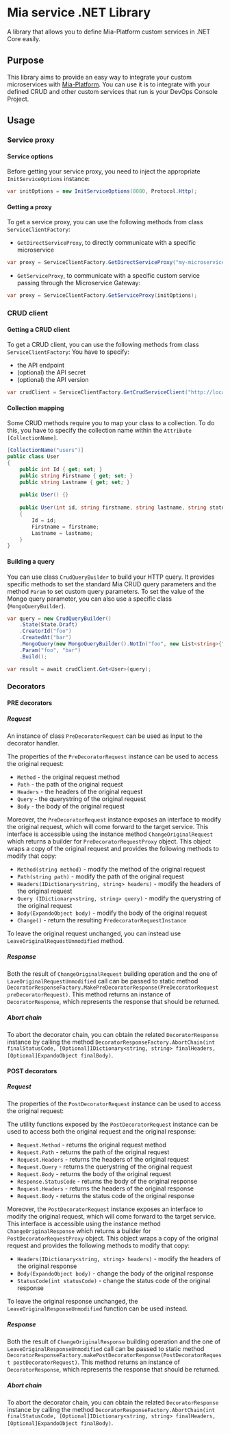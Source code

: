 # Mia service .NET Library
A library that allows you to define Mia-Platform custom services in .NET Core easily.

## Purpose
This library aims to provide an easy way to integrate your custom microservices with [Mia-Platform](https://mia-platform.eu).
You can use it is to integrate with your defined CRUD and other custom services that run is your DevOps Console Project.

## Usage
### Service proxy
#### Service options
Before getting your service proxy, you need to inject the appropriate `InitServiceOptions` instance:

```csharp
var initOptions = new InitServiceOptions(8080, Protocol.Http);
 ```

#### Getting a proxy
To get a service proxy, you can use the following methods from class `ServiceClientFactory`:

+ `GetDirectServiceProxy`, to directly communicate with a specific microservice
```csharp
var proxy = ServiceClientFactory.GetDirectServiceProxy("my-microservice", initOptions);
``` 

+ `GetServiceProxy`, to communicate with a specific custom service passing through the Microservice Gateway:
```csharp
var proxy = ServiceClientFactory.GetServiceProxy(initOptions);
``` 
### CRUD client

#### Getting a CRUD client
To get a CRUD client, you can use the following methods from class `ServiceClientFactory`:
You have to specify:
+ the API endpoint
+ (optional) the API secret
+ (optional) the API version

 ```csharp
var crudClient = ServiceClientFactory.GetCrudServiceClient("http://localhost:300O", "my-secret", 2);
 ```

 #### Collection mapping
 Some CRUD methods require you to map your class to a collection. To do this, you have to specify the collection name within the `Attribute` ``[CollectionName]``.   

```csharp
[CollectionName("users")]
public class User
{
    public int Id { get; set; }
    public string Firstname { get; set; }
    public string Lastname { get; set; }
    
    public User() {}
    
    public User(int id, string firstname, string lastname, string status)
    {
        Id = id;
        Firstname = firstname;
        Lastname = lastname;
    }
}
``` 

 #### Building a query
 You can use class `CrudQueryBuilder` to build your HTTP query.
 It provides specific methods to set the standard Mia CRUD query parameters and the method `Param` to set custom query parameters.
 To set the value of the Mongo query parameter, you can also use a specific class (`MongoQueryBuilder`).

```csharp
var query = new CrudQueryBuilder()
    .State(State.Draft)
    .CreatorId("foo")
    .CreatedAt("bar")
    .MongoQuery(new MongoQueryBuilder().NotIn("foo", new List<string>{"bar", "baz"}))
    .Param("foo", "bar")
    .Build();

var result = await crudClient.Get<User>(query);
``` 

### Decorators

#### PRE decorators
##### Request
An instance of class `PreDecoratorRequest` can be used as input to the decorator handler.

The properties of the `PreDecoratorRequest` instance can be used to access the original request:

+ `Method` - the original request method
+ `Path` - the path of the original request
+ `Headers` - the headers of the original request
+ `Query` - the querystring of the original request
+ `Body` - the body of the original request

Moreover, the `PreDecoratorRequest` instance exposes an interface to modify the original request,
 which will come forward to the target service. This interface is accessible using the instance method 
 `ChangeOriginalRequest` which returns a builder for `PreDecoratorRequestProxy` object. This object wraps 
 a copy of the original request and provides the following methods to modify that copy:

+ `Method(string method)` - modify the method of the original request
+ `Path(string path)` - modify the path of the original request
+ `Headers(IDictionary<string, string> headers)` - modify the headers of the original request
+ `Query (IDictionary<string, string> query)` - modify the querystring of the original request
+ `Body(ExpandoObject body)` - modify the body of the original request
+ `Change()` - return the resulting `PredecoratorRequestInstance`

To leave the original request unchanged, you can instead use `LeaveOriginalRequestUnmodified` method.

##### Response
Both the result of `ChangeOriginalRequest` building operation and the one of `LaveOriginalRequestUnmodified` call can be passed to static method
 `DecoratorResponseFactory.MakePreDecoratorResponse(PreDecoratorRequest preDecoratorRequest)`.
This method returns an instance of `DecoratorResponse`, which represents the response that should be returned.

##### Abort chain
To abort the decorator chain, you can obtain the related `DecoratorResponse` instance by calling the method
 `DecoratorResponseFactory.AbortChain(int finalStatusCode, [Optional]IDictionary<string, string> finalHeaders, [Optional]ExpandoObject finalBody)`.


#### POST decorators
##### Request
The properties of the `PostDecoratorRequest` instance can be used to access the original request:

The utility functions exposed by the `PostDecoratorRequest` instance can be used to access both the original request and the original response:

+ `Request.Method` - returns the original request method
+ `Request.Path` - returns the path of the original request
+ `Request.Headers` - returns the headers of the original request
+ `Request.Query` - returns the querystring of the original request
+ `Request.Body` - returns the body of the original request
+ `Response.StatusCode` - returns the body of the original response
+ `Request.Headers` - returns the headers of the original response
+ `Request.Body` - returns the status code of the original response

Moreover, the `PostDecoratorRequest` instance exposes an interface to modify the original request,
 which will come forward to the target service. This interface is accessible using the instance method 
 `ChangeOriginalResponse` which returns a builder for `PostDecoratorRequestProxy` object. This object wraps 
 a copy of the original request and provides the following methods to modify that copy:
 
+ `Headers(IDictionary<string, string> headers)` - modify the headers of the original response
+ `Body(ExpandoObject body)` - change the body of the original response
+ `StatusCode(int statusCode)` - change the status code of the original response

To leave the original response unchanged, the `LeaveOriginalResponseUnmodified` function can be used instead.

##### Response
Both the result of `ChangeOriginalResponse` building operation and the one of `LeaveOriginalResponseUnmodified` call can be passed to static method
 `DecoratorResponseFactory.makePostDecoratorResponse(PostDecoratorRequest postDecoratorRequest)`.
This method returns an instance of `DecoratorResponse`, which represents the response that should be returned.

##### Abort chain
To abort the decorator chain, you can obtain the related `DecoratorResponse` instance by calling the method
 `DecoratorResponseFactory.AbortChain(int finalStatusCode, [Optional]IDictionary<string, string> finalHeaders, [Optional]ExpandoObject finalBody)`.

